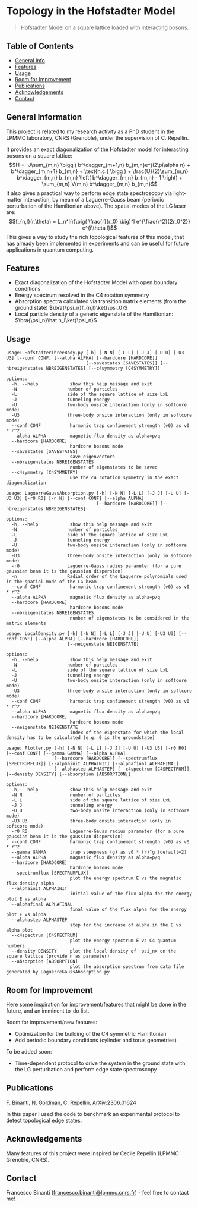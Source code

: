 # Topology in the Hofstadter Model
> Hofstadter Model on a square lattice loaded with interacting bosons.

## Table of Contents
* [General Info](#general-information)
* [Features](#features)
* [Usage](#usage)
* [Room for Improvement](#room-for-improvement)
* [Publications](#publications)
* [Acknowledgements](#acknowledgements)
* [Contact](#contact)
<!-- * [License](#license) -->


## General Information
This project is related to my research activity as a PhD student in the LPMMC laboratory, CNRS (Grenoble), under the supervision of C. Repellin.

It provides an exact diagonalization of the Hofstadter model for interacting bosons on a square lattice:
$$H = -J\sum_{m,n} \bigg ( b^\dagger_{m+1,n} b_{m,n}e^{i2\pi\alpha n} + b^\dagger_{m,n+1} b_{m,n} + \text{h.c.} \bigg ) + \frac{U}{2}\sum_{m,n} b^\dagger_{m,n} b_{m,n} \left( b^\dagger_{m,n} b_{m,n} - 1 \right) + \sum_{m,n} V(m,n) b^\dagger_{m,n} b_{m,n}$$
It also gives a practical way to perform edge state spectroscopy via light-matter interaction, by mean of a
Laguerre-Gauss beam (periodic perturbation of the Hamiltonian above). The spatial modes of the LG laser are:
$$f_{n,l}(r,\theta) = L_n^l(r)\big( \frac{r}{r_0} \big)^l e^{\frac{r^2}{2r_0^2}} e^{i\theta l}$$
This gives a way to study the rich topological features of this model, that has already
been implemented in experiments and can be useful for future applications in quantum computing.

## Features
- Exact diagonalization of the Hofstadter Model with open boundary conditions
- Energy spectrum resolved in the C4 rotation symmetry
- Absorption spectra calculated via transition matrix elements (from the ground state) $\bra{\psi_n}f_{n,l}\ket{\psi_0}$
- Local particle density of a generic eigenstate of the Hamiltonian: $\bra{\psi_n}\hat n_i\ket{\psi_n}$

## Usage
```
usage: HofstadterThreeBody.py [-h] [-N N] [-L L] [-J J] [-U U] [-U3 U3] [--conf CONF] [--alpha ALPHA] [--hardcore [HARDCORE]]
                              [--savestates [SAVESTATES]] [--nbreigenstates NBREIGENSTATES] [--c4symmetry [C4SYMMETRY]]

options:
  -h, --help            show this help message and exit
  -N                   number of particles
  -L                   side of the square lattice of size LxL
  -J                   tunneling energy
  -U                   two-body onsite interaction (only in softcore mode)
  -U3                  three-body onsite interaction (only in softcore mode)
  --conf CONF           harmonic trap confinement strength (v0) as v0 * r^2
  --alpha ALPHA         magnetic flux density as alpha=p/q
  --hardcore [HARDCORE]
                        hardcore bosons mode
  --savestates [SAVESTATES]
                        save eigenvectors
  --nbreigenstates NBREIGENSTATES
                        number of eigenstates to be saved
  --c4symmetry [C4SYMMETRY]
                        use the c4 rotation symmetry in the exact diagonalization
```
```
usage: LaguerreGaussAbsorption.py [-h] [-N N] [-L L] [-J J] [-U U] [-U3 U3] [-r0 R0] [-n N] [--conf CONF] [--alpha ALPHA]
                                  [--hardcore [HARDCORE]] [--nbreigenstates NBREIGENSTATES]

options:
  -h, --help            show this help message and exit
  -N                   number of particles
  -L                   side of the square lattice of size LxL
  -J                   tunneling energy
  -U                   two-body onsite interaction (only in softcore mode)
  -U3                  three-body onsite interaction (only in softcore mode)
  -r0                  Laguerre-Gauss radius parameter (for a pure gaussian beam it is the gaussian dispersion)
  -n                   Radial order of the Laguerre polynomials used in the spatial mode of the LG beam
  --conf CONF           harmonic trap confinement strength (v0) as v0 * r^2
  --alpha ALPHA         magnetic flux density as alpha=p/q
  --hardcore [HARDCORE]
                        hardcore bosons mode
  --nbreigenstates NBREIGENSTATES
                        number of eigenstates to be considered in the matrix elements
```
```
usage: LocalDensity.py [-h] [-N N] [-L L] [-J J] [-U U] [-U3 U3] [--conf CONF] [--alpha ALPHA] [--hardcore [HARDCORE]]
                       [--neigenstate NEIGENSTATE]

options:
  -h, --help            show this help message and exit
  -N                   number of particles
  -L                   side of the square lattice of size LxL
  -J                   tunneling energy
  -U                   two-body onsite interaction (only in softcore mode)
  -U3                  three-body onsite interaction (only in softcore mode)
  --conf CONF           harmonic trap confinement strength (v0) as v0 * r^2
  --alpha ALPHA         magnetic flux density as alpha=p/q
  --hardcore [HARDCORE]
                        hardcore bosons mode
  --neigenstate NEIGENSTATE
                        index of the eigenstate for which the local density has to be calculated (e.g. 0 is the groundstate)
```
```
usage: Plotter.py [-h] [-N N] [-L L] [-J J] [-U U] [-U3 U3] [-r0 R0] [--conf CONF] [--gamma GAMMA] [--alpha ALPHA]
                  [--hardcore [HARDCORE]] [--spectrumflux [SPECTRUMFLUX]] [--alphainit ALPHAINIT] [--alphafinal ALPHAFINAL]
                  [--alphastep ALPHASTEP] [--c4spectrum [C4SPECTRUM]] [--density DENSITY] [--absorption [ABSORPTION]]

options:
  -h, --help            show this help message and exit
  -N N                  number of particles
  -L L                  side of the square lattice of size LxL
  -J J                  tunneling energy
  -U U                  two-body onsite interaction (only in softcore mode)
  -U3 U3                three-body onsite interaction (only in softcore mode)
  -r0 R0                Laguerre-Gauss radius parameter (for a pure gaussian beam it is the gaussian dispersion)
  --conf CONF           harmonic trap confinement strength (v0) as v0 * r^2
  --gamma GAMMA         trap steepness (g) as v0 * (r)^g (default=2)
  --alpha ALPHA         magnetic flux density as alpha=p/q
  --hardcore [HARDCORE]
                        hardcore bosons mode
  --spectrumflux [SPECTRUMFLUX]
                        plot the energy spectrum E vs the magnetic flux density alpha
  --alphainit ALPHAINIT
                        initial value of the flux alpha for the energy plot E vs alpha
  --alphafinal ALPHAFINAL
                        final value of the flux alpha for the energy plot E vs alpha
  --alphastep ALPHASTEP
                        step for the increase of alpha in the E vs alpha plot
  --c4spectrum [C4SPECTRUM]
                        plot the energy spectrum E vs C4 quantum numbers
  --density DENSITY     plot the local density of |psi_n> on the square lattice (provide n as parameter)
  --absorption [ABSORPTION]
                        plot the absorption spectrum from data file generated by LaguerreGaussAbsorption.py
```

## Room for Improvement
Here some inspiration for improvement/features that might be done in the future, and an imminent to-do list.

Room for improvement/new features:
- Optimization for the building of the C4 symmetric Hamiltonian
- Add periodic boundary conditions (cylinder and torus geometries)

To be added soon:
- Time-dependent protocol to drive the system in the ground state with the LG perturbation and perform edge state spectroscopy

## Publications
[F. Binanti, N. Goldman, C. Repellin, ArXiv:2306.01624](https://arxiv.org/abs/2306.01624)

In this paper I used the code to benchmark an experimental protocol to detect topological edge states.

## Acknowledgements
Many features of this project were inspired by Cecile Repellin (LPMMC Grenoble, CNRS).

## Contact
Francesco Binanti (francesco.binanti@lpmmc.cnrs.fr) - feel free to contact me!
